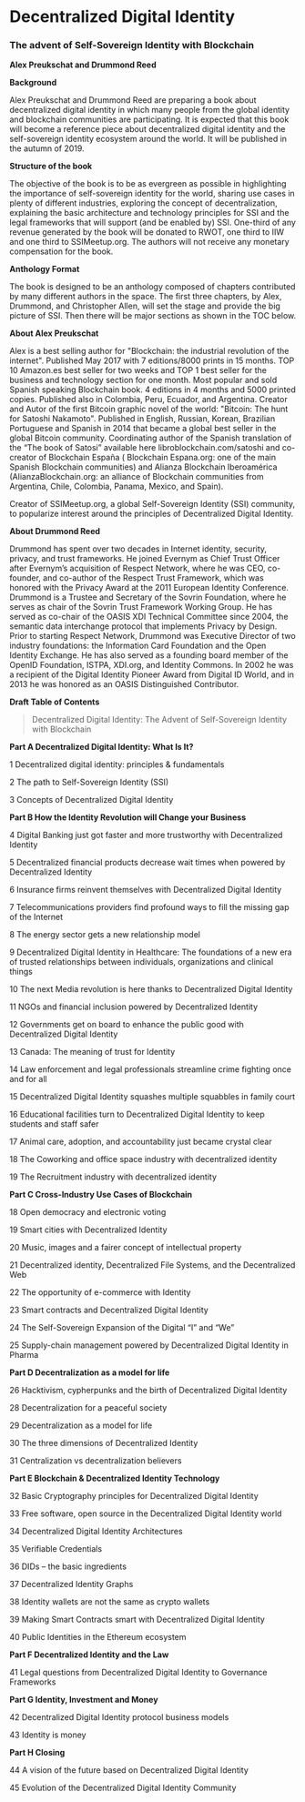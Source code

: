 # Decentralized Digital Identity
### The advent of Self-Sovereign Identity with Blockchain

**Alex Preukschat and Drummond Reed**

**Background**

Alex Preukschat and Drummond Reed are preparing a book about
decentralized digital identity in which many people from the global
identity and blockchain communities are participating. It is expected
that this book will become a reference piece about decentralized digital
identity and the self-sovereign identity ecosystem around the world. It
will be published in the autumn of 2019.

**Structure of the book**

The objective of the book is to be as evergreen as possible in
highlighting the importance of self-sovereign identity for the world,
sharing use cases in plenty of different industries, exploring the
concept of decentralization, explaining the basic architecture and
technology principles for SSI and the legal frameworks that will support
(and be enabled by) SSI. One-third of any revenue generated by the book
will be donated to RWOT, one third to IIW and one third to
SSIMeetup.org. The authors will not receive any monetary compensation
for the book.

<span id="_gjdgxs" class="anchor"></span>

**Anthology Format**

The book is designed to be an anthology composed of chapters contributed
by many different authors in the space. The first three chapters, by
Alex, Drummond, and Christopher Allen, will set the stage and provide
the big picture of SSI. Then there will be major sections as shown in
the TOC below.

**About Alex Preukschat**

Alex is a best selling author for "Blockchain: the industrial revolution
of the internet". Published May 2017 with 7 editions/8000 prints in 15
months. TOP 10 Amazon.es best seller for two weeks and TOP 1 best seller
for the business and technology section for one month. Most popular and
sold Spanish speaking Blockchain book. 4 editions in 4 months and 5000
printed copies. Published also in Colombia, Peru, Ecuador, and
Argentina. Creator and Autor of the first Bitcoin graphic novel of the
world: "Bitcoin: The hunt for Satoshi Nakamoto". Published in English,
Russian, Korean, Brazilian Portuguese and Spanish in 2014 that became a
global best seller in the global Bitcoin community. Coordinating author
of the Spanish translation of the “The book of Satosi” available here
libroblockchain.com/satoshi and co-creator of Blockchain España (
Blockchain Espana.org: one of the main Spanish Blockchain communities)
and Alianza Blockchain Iberoamérica (AlianzaBlockchain.org: an alliance
of Blockchain communities from Argentina, Chile, Colombia, Panama,
Mexico, and Spain).

Creator of SSIMeetup.org, a global Self-Sovereign Identity (SSI)
community, to popularize interest around the principles of Decentralized
Digital Identity.

**About Drummond Reed**

Drummond has spent over two decades in Internet identity, security,
privacy, and trust frameworks. He joined Evernym as Chief Trust Officer
after Evernym’s acquisition of Respect Network, where he was CEO,
co-founder, and co-author of the Respect Trust Framework, which was
honored with the Privacy Award at the 2011 European Identity Conference.
Drummond is a Trustee and Secretary of the Sovrin Foundation, where he
serves as chair of the Sovrin Trust Framework Working Group. He has
served as co-chair of the OASIS XDI Technical Committee since 2004, the
semantic data interchange protocol that implements Privacy by Design.
Prior to starting Respect Network, Drummond was Executive Director of
two industry foundations: the Information Card Foundation and the Open
Identity Exchange. He has also served as a founding board member of the
OpenID Foundation, ISTPA, XDI.org, and Identity Commons. In 2002 he was
a recipient of the Digital Identity Pioneer Award from Digital ID World,
and in 2013 he was honored as an OASIS Distinguished Contributor.

**Draft Table of Contents**

> Decentralized Digital Identity: The Advent of Self-Sovereign Identity
> with Blockchain

**Part A Decentralized Digital Identity: What Is It?**

1 Decentralized digital identity: principles & fundamentals

2 The path to Self-Sovereign Identity (SSI)

3 Concepts of Decentralized Digital Identity

**Part B How the Identity Revolution will Change your Business**

4 Digital Banking just got faster and more trustworthy with
Decentralized Identity

5 Decentralized financial products decrease wait times when powered by
Decentralized Identity

6 Insurance firms reinvent themselves with Decentralized Digital
Identity

7 Telecommunications providers find profound ways to fill the missing
gap of the Internet

8 The energy sector gets a new relationship model

9 Decentralized Digital Identity in Healthcare: The foundations of a new
era of trusted relationships between individuals, organizations and
clinical things

10 The next Media revolution is here thanks to Decentralized Digital
Identity

11 NGOs and financial inclusion powered by Decentralized Identity

12 Governments get on board to enhance the public good with
Decentralized Digital Identity

13 Canada: The meaning of trust for Identity

14 Law enforcement and legal professionals streamline crime fighting
once and for all

15 Decentralized Digital Identity squashes multiple squabbles in family
court

16 Educational facilities turn to Decentralized Digital Identity to keep
students and staff safer

17 Animal care, adoption, and accountability just became crystal clear

18 The Coworking and office space industry with decentralized identity

19 The Recruitment industry with decentralized identity

**Part C Cross-Industry Use Cases of Blockchain**

18 Open democracy and electronic voting

19 Smart cities with Decentralized Identity

20 Music, images and a fairer concept of intellectual property

21 Decentralized identity, Decentralized File Systems, and the
Decentralized Web

22 The opportunity of e-commerce with Identity

23 Smart contracts and Decentralized Digital Identity

24 The Self-Sovereign Expansion of the Digital “I” and “We”

25 Supply-chain management powered by Decentralized Digital Identity in
Pharma

**Part D Decentralization as a model for life**

26 Hacktivism, cypherpunks and the birth of Decentralized Digital
Identity

28 Decentralization for a peaceful society

29 Decentralization as a model for life

30 The three dimensions of Decentralized Identity

31 Centralization vs decentralization believers

**Part E Blockchain & Decentralized Identity Technology**

32 Basic Cryptography principles for Decentralized Digital Identity

33 Free software, open source in the Decentralized Digital Identity
world

34 Decentralized Digital Identity Architectures

35 Verifiable Credentials

36 DIDs – the basic ingredients

37 Decentralized Identity Graphs

38 Identity wallets are not the same as crypto wallets

39 Making Smart Contracts smart with Decentralized Digital Identity

40 Public Identities in the Ethereum ecosystem

**Part F Decentralized Identity and the Law**

41 Legal questions from Decentralized Digital Identity to Governance
Frameworks

**Part G Identity, Investment and Money**

42 Decentralized Digital Identity protocol business models

43 Identity is money

**Part H Closing**

44 A vision of the future based on Decentralized Digital Identity

45 Evolution of the Decentralized Digital Identity Community
